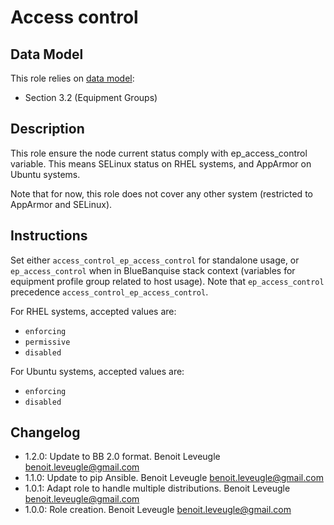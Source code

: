 # Access control

## Data Model

This role relies on [data model](https://github.com/bluebanquise/bluebanquise/blob/master/resources/data_model.md):
* Section 3.2 (Equipment Groups)

## Description

This role ensure the node current status comply with
ep_access_control variable. This means SELinux status on RHEL systems,
and AppArmor on Ubuntu systems.

Note that for now, this role does not cover any other system (restricted to AppArmor and SELinux).

## Instructions

Set either `access_control_ep_access_control` for standalone usage, or `ep_access_control` when in BlueBanquise stack context (variables for equipment profile group related to host usage). Note that `ep_access_control` precedence `access_control_ep_access_control`.

For RHEL systems, accepted values are:

* `enforcing`
* `permissive`
* `disabled`

For Ubuntu systems, accepted values are:

* `enforcing`
* `disabled`

## Changelog

* 1.2.0: Update to BB 2.0 format. Benoit Leveugle <benoit.leveugle@gmail.com>
* 1.1.0: Update to pip Ansible. Benoit Leveugle <benoit.leveugle@gmail.com>
* 1.0.1: Adapt role to handle multiple distributions. Benoit Leveugle <benoit.leveugle@gmail.com>
* 1.0.0: Role creation. Benoit Leveugle <benoit.leveugle@gmail.com>
